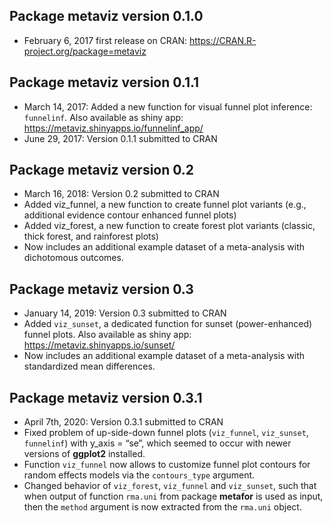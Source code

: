 
## Package **metaviz** version 0.1.0

  - February 6, 2017 first release on CRAN:
    <https://CRAN.R-project.org/package=metaviz>

## Package **metaviz** version 0.1.1

  - March 14, 2017: Added a new function for visual funnel plot
    inference: `funnelinf`. Also available as shiny app:
    <https://metaviz.shinyapps.io/funnelinf_app/>
  - June 29, 2017: Version 0.1.1 submitted to CRAN

## Package **metaviz** version 0.2

  - March 16, 2018: Version 0.2 submitted to CRAN
  - Added viz\_funnel, a new function to create funnel plot variants
    (e.g., additional evidence contour enhanced funnel plots)
  - Added viz\_forest, a new function to create forest plot variants
    (classic, thick forest, and rainforest plots)
  - Now includes an additional example dataset of a meta-analysis with
    dichotomous outcomes.

## Package **metaviz** version 0.3

  - January 14, 2019: Version 0.3 submitted to CRAN
  - Added `viz_sunset`, a dedicated function for sunset (power-enhanced)
    funnel plots. Also available as shiny app:
    <https://metaviz.shinyapps.io/sunset/>
  - Now includes an additional example dataset of a meta-analysis with
    standardized mean differences.

## Package **metaviz** version 0.3.1

  - April 7th, 2020: Version 0.3.1 submitted to CRAN
  - Fixed problem of up-side-down funnel plots (`viz_funnel`,
    `viz_sunset`, `funnelinf`) with y\_axis = “se”, which seemed to
    occur with newer versions of **ggplot2** installed.
  - Function `viz_funnel` now allows to customize funnel plot contours
    for random effects models via the `contours_type` argument.
  - Changed behavior of `viz_forest`, `viz_funnel` and `viz_sunset`,
    such that when output of function `rma.uni` from package **metafor**
    is used as input, then the `method` argument is now extracted from
    the `rma.uni` object.

